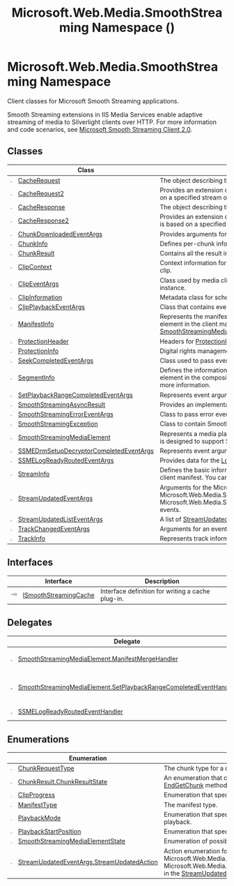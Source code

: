 ﻿---
title: Microsoft.Web.Media.SmoothStreaming Namespace ()
TOCTitle: Microsoft.Web.Media.SmoothStreaming
ms:assetid: N:Microsoft.Web.Media.SmoothStreaming
ms:mtpsurl: https://msdn.microsoft.com/en-us/library/microsoft.web.media.smoothstreaming(v=VS.95)
ms:contentKeyID: 46307714
ms.date: 05/31/2012
mtps_version: v=VS.95
f1_keywords:
- Microsoft.Web.Media.SmoothStreaming
dev_langs:
- CSharp
- JScript
- VB
- FSharp
---

# Microsoft.Web.Media.SmoothStreaming Namespace

Client classes for Microsoft Smooth Streaming applications.

Smooth Streaming extensions in IIS Media Services enable adaptive streaming of media to Silverlight clients over HTTP. For more information and code scenarios, see [Microsoft Smooth Streaming Client 2.0](microsoft-smooth-streaming-client-2-0.md).

## Classes

<table>
<thead>
<tr class="header">
<th> </th>
<th>Class</th>
<th>Description</th>
</tr>
</thead>
<tbody>
<tr class="odd">
<td><img src="images/Dd566080.pubclass(en-us,VS.90).gif" title="Public class" alt="Public class" /></td>
<td><a href="cacherequest-class-microsoft-web-media-smoothstreaming_1.md">CacheRequest</a></td>
<td>The object describing the request being made.</td>
</tr>
<tr class="even">
<td><img src="images/Dd566080.pubclass(en-us,VS.90).gif" title="Public class" alt="Public class" /></td>
<td><a href="cacherequest2-class-microsoft-web-media-smoothstreaming.md">CacheRequest2</a></td>
<td>Provides an extension of the <a href="cacherequest-class-microsoft-web-media-smoothstreaming_1.md">CacheRequest</a> class that enables creation of a CacheRequest object based on a specified stream or a specified <a href="https://msdn.microsoft.com/en-us/library/8y7x3zz2(v=vs.95)">HttpWebRequest</a> object and list of selectable tracks.</td>
</tr>
<tr class="odd">
<td><img src="images/Dd566080.pubclass(en-us,VS.90).gif" title="Public class" alt="Public class" /></td>
<td><a href="cacheresponse-class-microsoft-web-media-smoothstreaming_1.md">CacheResponse</a></td>
<td>The object describing the response from the cache.</td>
</tr>
<tr class="even">
<td><img src="images/Dd566080.pubclass(en-us,VS.90).gif" title="Public class" alt="Public class" /></td>
<td><a href="cacheresponse2-class-microsoft-web-media-smoothstreaming.md">CacheResponse2</a></td>
<td>Provides an extension of the <a href="cacheresponse-class-microsoft-web-media-smoothstreaming_1.md">CacheResponse</a> class that enables creation of a CacheResponse object that is based on a specified stream or is fully finalized and ready for use.</td>
</tr>
<tr class="odd">
<td><img src="images/Dd566080.pubclass(en-us,VS.90).gif" title="Public class" alt="Public class" /></td>
<td><a href="chunkdownloadedeventargs-class-microsoft-web-media-smoothstreaming.md">ChunkDownloadedEventArgs</a></td>
<td>Provides arguments for the <a href="smoothstreamingmediaelement-chunkdownloadfailed-event-microsoft-web-media-smoothstreaming.md">ChunkDownloadFailed</a> event for non-text chunks in main content.</td>
</tr>
<tr class="even">
<td><img src="images/Dd566080.pubclass(en-us,VS.90).gif" title="Public class" alt="Public class" /></td>
<td><a href="chunkinfo-class-microsoft-web-media-smoothstreaming_1.md">ChunkInfo</a></td>
<td>Defines per-chunk information for text/binary chunks of Smooth Streaming data.</td>
</tr>
<tr class="odd">
<td><img src="images/Dd566080.pubclass(en-us,VS.90).gif" title="Public class" alt="Public class" /></td>
<td><a href="chunkresult-class-microsoft-web-media-smoothstreaming_1.md">ChunkResult</a></td>
<td>Contains all the result information for the <a href="trackinfo-begingetchunk-method-microsoft-web-media-smoothstreaming_1.md">BeginGetChunk</a> and <a href="trackinfo-endgetchunk-method-microsoft-web-media-smoothstreaming_1.md">EndGetChunk</a> methods.</td>
</tr>
<tr class="even">
<td><img src="images/Dd566080.pubclass(en-us,VS.90).gif" title="Public class" alt="Public class" /></td>
<td><a href="clipcontext-class-microsoft-web-media-smoothstreaming_1.md">ClipContext</a></td>
<td>Context information for a Smooth Streaming media clip. This information is Read-only and specific to clip.</td>
</tr>
<tr class="odd">
<td><img src="images/Dd566080.pubclass(en-us,VS.90).gif" title="Public class" alt="Public class" /></td>
<td><a href="clipeventargs-class-microsoft-web-media-smoothstreaming_1.md">ClipEventArgs</a></td>
<td>Class used by media clips to pass event argument information that contains an associated clip context instance.</td>
</tr>
<tr class="even">
<td><img src="images/Dd566080.pubclass(en-us,VS.90).gif" title="Public class" alt="Public class" /></td>
<td><a href="clipinformation-class-microsoft-web-media-smoothstreaming_1.md">ClipInformation</a></td>
<td>Metadata class for scheduling and viewing a segment of audio or video media data.</td>
</tr>
<tr class="odd">
<td><img src="images/Dd566080.pubclass(en-us,VS.90).gif" title="Public class" alt="Public class" /></td>
<td><a href="clipplaybackeventargs-class-microsoft-web-media-smoothstreaming_1.md">ClipPlaybackEventArgs</a></td>
<td>Class that contains event data for a media clip event.</td>
</tr>
<tr class="even">
<td><img src="images/Dd566080.pubclass(en-us,VS.90).gif" title="Public class" alt="Public class" /></td>
<td><a href="manifestinfo-class-microsoft-web-media-smoothstreaming_1.md">ManifestInfo</a></td>
<td>Represents the manifest in application code. This class corresponds to the &lt;SmoothStreamingMedia&gt; element in the client manifest and to the <a href="smoothstreamingmediaelement-smoothstreamingsource-property-microsoft-web-media-smoothstreaming_1.md">SmoothStreamingSource</a> property of the <a href="smoothstreamingmediaelement-class-microsoft-web-media-smoothstreaming_1.md">SmoothStreamingMediaElement</a>.</td>
</tr>
<tr class="odd">
<td><img src="images/Dd566080.pubclass(en-us,VS.90).gif" title="Public class" alt="Public class" /></td>
<td><a href="protectionheader-class-microsoft-web-media-smoothstreaming_1.md">ProtectionHeader</a></td>
<td>Headers for <a href="protectioninfo-class-microsoft-web-media-smoothstreaming_1.md">ProtectionInfo</a> digital rights management objects.</td>
</tr>
<tr class="even">
<td><img src="images/Dd566080.pubclass(en-us,VS.90).gif" title="Public class" alt="Public class" /></td>
<td><a href="protectioninfo-class-microsoft-web-media-smoothstreaming_1.md">ProtectionInfo</a></td>
<td>Digital rights management information.</td>
</tr>
<tr class="odd">
<td><img src="images/Dd566080.pubclass(en-us,VS.90).gif" title="Public class" alt="Public class" /></td>
<td><a href="seekcompletedeventargs-class-microsoft-web-media-smoothstreaming_1.md">SeekCompletedEventArgs</a></td>
<td>Class used to pass event argument information when a seek event completes.</td>
</tr>
<tr class="even">
<td><img src="images/Dd566080.pubclass(en-us,VS.90).gif" title="Public class" alt="Public class" /></td>
<td><a href="segmentinfo-class-microsoft-web-media-smoothstreaming_1.md">SegmentInfo</a></td>
<td>Defines the information that must be exposed by any manifest parser. This class corresponds to the Clip element in the composite manifest. You can extend the class with private data if a custom parser needs more information.</td>
</tr>
<tr class="odd">
<td><img src="images/Dd566080.pubclass(en-us,VS.90).gif" title="Public class" alt="Public class" /></td>
<td><a href="setplaybackrangecompletedeventargs-class-microsoft-web-media-smoothstreaming.md">SetPlaybackRangeCompletedEventArgs</a></td>
<td>Represents event arguments for the completion of a SetPlaybackRangeAysnc operation.</td>
</tr>
<tr class="even">
<td><img src="images/Dd566080.pubclass(en-us,VS.90).gif" title="Public class" alt="Public class" /></td>
<td><a href="smoothstreamingasyncresult-class-microsoft-web-media-smoothstreaming.md">SmoothStreamingAsyncResult</a></td>
<td>Provides an implementation of the <a href="https://msdn.microsoft.com/en-us/library/ft8a6455(v=vs.95)">IAsyncResult</a> interface for the <a href="trackinfo-endgetchunk-method-microsoft-web-media-smoothstreaming_1.md">EndGetChunk(IAsyncResult)</a> method.</td>
</tr>
<tr class="odd">
<td><img src="images/Dd566080.pubclass(en-us,VS.90).gif" title="Public class" alt="Public class" /></td>
<td><a href="smoothstreamingerroreventargs-class-microsoft-web-media-smoothstreaming_1.md">SmoothStreamingErrorEventArgs</a></td>
<td>Class to pass error event information about a Smooth Streaming operation.</td>
</tr>
<tr class="even">
<td><img src="images/Dd566080.pubclass(en-us,VS.90).gif" title="Public class" alt="Public class" /></td>
<td><a href="smoothstreamingexception-class-microsoft-web-media-smoothstreaming_1.md">SmoothStreamingException</a></td>
<td>Class to contain Smooth Streaming exception information.</td>
</tr>
<tr class="odd">
<td><img src="images/Dd566080.pubclass(en-us,VS.90).gif" title="Public class" alt="Public class" /></td>
<td><a href="smoothstreamingmediaelement-class-microsoft-web-media-smoothstreaming_1.md">SmoothStreamingMediaElement</a></td>
<td>Represents a media player that provides <a href="https://msdn.microsoft.com/en-us/library/ms611595(v=vs.95)">MediaElement</a> capabilities and advertising integration. The class is designed to support Smooth Streaming.</td>
</tr>
<tr class="even">
<td><img src="images/Dd566080.pubclass(en-us,VS.90).gif" title="Public class" alt="Public class" /></td>
<td><a href="ssmedrmsetupdecryptorcompletedeventargs-class-microsoft-web-media-smoothstreaming.md">SSMEDrmSetupDecryptorCompletedEventArgs</a></td>
<td>Represents event arguments for a <a href="smoothstreamingmediaelement-drmsetupdecryptorcompleted-event-microsoft-web-media-smoothstreaming.md">DrmSetupDecryptorCompleted</a> event.</td>
</tr>
<tr class="odd">
<td><img src="images/Dd566080.pubclass(en-us,VS.90).gif" title="Public class" alt="Public class" /></td>
<td><a href="ssmelogreadyroutedeventargs-class-microsoft-web-media-smoothstreaming_1.md">SSMELogReadyRoutedEventArgs</a></td>
<td>Provides data for the <a href="smoothstreamingmediaelement-logready-event-microsoft-web-media-smoothstreaming_1.md">LogReady</a> event.</td>
</tr>
<tr class="even">
<td><img src="images/Dd566080.pubclass(en-us,VS.90).gif" title="Public class" alt="Public class" /></td>
<td><a href="streaminfo-class-microsoft-web-media-smoothstreaming_1.md">StreamInfo</a></td>
<td>Defines the basic information for each stream. This class corresponds to the StreamIndex element of the client manifest. You can extend the class to add private data per stream.</td>
</tr>
<tr class="odd">
<td><img src="images/Dd566080.pubclass(en-us,VS.90).gif" title="Public class" alt="Public class" /></td>
<td><a href="streamupdatedeventargs-class-microsoft-web-media-smoothstreaming_1.md">StreamUpdatedEventArgs</a></td>
<td>Arguments for the Microsoft.Web.Media.SmoothStreaming.ManifestInfo.StreamSelected, Microsoft.Web.Media.SmoothStreaming.ManifestInfo.ChunkAdded and Microsoft.Web.Media.SmoothStreaming.StreamUpdatedEventArgs.StreamUpdatedAction.TracksSelected events.</td>
</tr>
<tr class="even">
<td><img src="images/Dd566080.pubclass(en-us,VS.90).gif" title="Public class" alt="Public class" /></td>
<td><a href="streamupdatedlisteventargs-class-microsoft-web-media-smoothstreaming_1.md">StreamUpdatedListEventArgs</a></td>
<td>A list of <a href="streamupdatedeventargs-class-microsoft-web-media-smoothstreaming_1.md">StreamUpdatedEventArgs</a>.</td>
</tr>
<tr class="odd">
<td><img src="images/Dd566080.pubclass(en-us,VS.90).gif" title="Public class" alt="Public class" /></td>
<td><a href="trackchangedeventargs-class-microsoft-web-media-smoothstreaming_1.md">TrackChangedEventArgs</a></td>
<td>Arguments for an event that occurs when a media track changes.</td>
</tr>
<tr class="even">
<td><img src="images/Dd566080.pubclass(en-us,VS.90).gif" title="Public class" alt="Public class" /></td>
<td><a href="trackinfo-class-microsoft-web-media-smoothstreaming_1.md">TrackInfo</a></td>
<td>Represents track information that corresponds to the QualityLevel element of the client manifest.</td>
</tr>
</tbody>
</table>


## Interfaces

<table>
<thead>
<tr class="header">
<th> </th>
<th>Interface</th>
<th>Description</th>
</tr>
</thead>
<tbody>
<tr class="odd">
<td><img src="images/Dd566080.pubinterface(en-us,VS.90).gif" title="Public interface" alt="Public interface" /></td>
<td><a href="ismoothstreamingcache-interface-microsoft-web-media-smoothstreaming_1.md">ISmoothStreamingCache</a></td>
<td>Interface definition for writing a cache plug-in.</td>
</tr>
</tbody>
</table>


## Delegates

<table>
<thead>
<tr class="header">
<th> </th>
<th>Delegate</th>
<th>Description</th>
</tr>
</thead>
<tbody>
<tr class="odd">
<td><img src="images/Ee532718.pubdelegate(en-us,VS.90).gif" title="Public delegate" alt="Public delegate" /></td>
<td><a href="smoothstreamingmediaelement-manifestmergehandler-delegate-microsoft-web-media-smoothstreaming_1.md">SmoothStreamingMediaElement.ManifestMergeHandler</a></td>
<td>Delegate method to merge data from more than one manifest.</td>
</tr>
<tr class="even">
<td><img src="images/Ee532718.pubdelegate(en-us,VS.90).gif" title="Public delegate" alt="Public delegate" /></td>
<td><a href="smoothstreamingmediaelement-setplaybackrangecompletedeventhandler-delegate-microsoft-web-media-smoothstreaming.md">SmoothStreamingMediaElement.SetPlaybackRangeCompletedEventHandler</a></td>
<td>Represents the event handler signature for a SetPlaybackRangeAsync operation.</td>
</tr>
<tr class="odd">
<td><img src="images/Ee532718.pubdelegate(en-us,VS.90).gif" title="Public delegate" alt="Public delegate" /></td>
<td><a href="ssmelogreadyroutedeventhandler-delegate-microsoft-web-media-smoothstreaming_1.md">SSMELogReadyRoutedEventHandler</a></td>
<td>The event handler for the <a href="smoothstreamingmediaelement-logready-event-microsoft-web-media-smoothstreaming_1.md">LogReady</a> event.</td>
</tr>
</tbody>
</table>


## Enumerations

<table>
<thead>
<tr class="header">
<th> </th>
<th>Enumeration</th>
<th>Description</th>
</tr>
</thead>
<tbody>
<tr class="odd">
<td><img src="images/Dd566080.pubenumeration(en-us,VS.90).gif" title="Public enumeration" alt="Public enumeration" /></td>
<td><a href="chunkrequesttype-enumeration-microsoft-web-media-smoothstreaming.md">ChunkRequestType</a></td>
<td>The chunk type for a download request.</td>
</tr>
<tr class="even">
<td><img src="images/Dd566080.pubenumeration(en-us,VS.90).gif" title="Public enumeration" alt="Public enumeration" /></td>
<td><a href="chunkresult-chunkresultstate-enumeration-microsoft-web-media-smoothstreaming_1.md">ChunkResult.ChunkResultState</a></td>
<td>An enumeration that contains the possible result states during processing by the <a href="trackinfo-begingetchunk-method-microsoft-web-media-smoothstreaming_1.md">BeginGetChunk</a> and <a href="trackinfo-endgetchunk-method-microsoft-web-media-smoothstreaming_1.md">EndGetChunk</a> methods.</td>
</tr>
<tr class="odd">
<td><img src="images/Dd566080.pubenumeration(en-us,VS.90).gif" title="Public enumeration" alt="Public enumeration" /></td>
<td><a href="clipprogress-enumeration-microsoft-web-media-smoothstreaming_1.md">ClipProgress</a></td>
<td>Enumeration that specifies the stages of progress through a media clip.</td>
</tr>
<tr class="even">
<td><img src="images/Dd566080.pubenumeration(en-us,VS.90).gif" title="Public enumeration" alt="Public enumeration" /></td>
<td><a href="manifesttype-enumeration-microsoft-web-media-smoothstreaming.md">ManifestType</a></td>
<td>The manifest type.</td>
</tr>
<tr class="odd">
<td><img src="images/Dd566080.pubenumeration(en-us,VS.90).gif" title="Public enumeration" alt="Public enumeration" /></td>
<td><a href="playbackmode-enumeration-microsoft-web-media-smoothstreaming_1.md">PlaybackMode</a></td>
<td>Enumeration that specifies the Smooth Streaming playback mode to be used during main content playback.</td>
</tr>
<tr class="even">
<td><img src="images/Dd566080.pubenumeration(en-us,VS.90).gif" title="Public enumeration" alt="Public enumeration" /></td>
<td><a href="playbackstartposition-enumeration-microsoft-web-media-smoothstreaming_1.md">PlaybackStartPosition</a></td>
<td>Enumeration that specifies the position from which playback of a media stream begins.</td>
</tr>
<tr class="odd">
<td><img src="images/Dd566080.pubenumeration(en-us,VS.90).gif" title="Public enumeration" alt="Public enumeration" /></td>
<td><a href="smoothstreamingmediaelementstate-enumeration-microsoft-web-media-smoothstreaming_1.md">SmoothStreamingMediaElementState</a></td>
<td>Enumeration of possible states for the <a href="smoothstreamingmediaelement-class-microsoft-web-media-smoothstreaming_1.md">SmoothStreamingMediaElement</a>.</td>
</tr>
<tr class="even">
<td><img src="images/Dd566080.pubenumeration(en-us,VS.90).gif" title="Public enumeration" alt="Public enumeration" /></td>
<td><a href="streamupdatedeventargs-streamupdatedaction-enumeration-microsoft-web-media-smoothstreaming_1.md">StreamUpdatedEventArgs.StreamUpdatedAction</a></td>
<td>Action enumeration for the Microsoft.Web.Media.SmoothStreaming.ManifestInfo.StreamSelected, Microsoft.Web.Media.SmoothStreaming.ManifestInfo.ChunkAdded and Microsoft.Web.Media.SmoothStreaming.StreamUpdatedEventArgs.StreamUpdatedAction.TracksSelected in the <a href="streamupdatedeventargs-class-microsoft-web-media-smoothstreaming_1.md">StreamUpdatedEventArgs</a> class.</td>
</tr>
</tbody>
</table>

